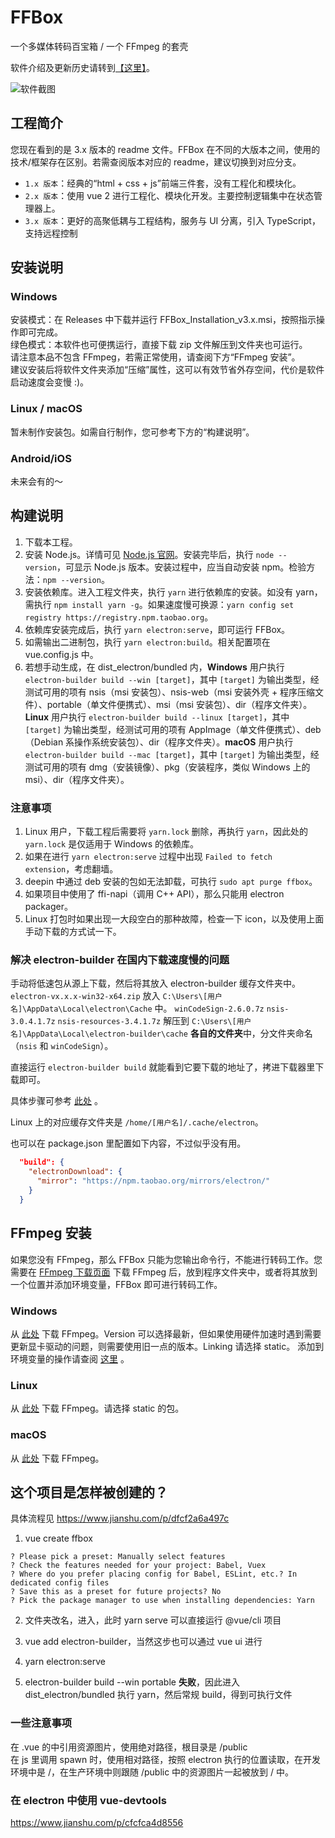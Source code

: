 # FFBox

一个多媒体转码百宝箱 / 一个 FFmpeg 的套壳  

软件介绍及更新历史请转到[【这里】](http://ffbox.ttqf.tech/)。

![软件截图](http://ffbox.ttqf.tech/img/%E8%BD%AF%E4%BB%B6%E6%88%AA%E5%9B%BE.png)

## 工程简介

您现在看到的是 3.x 版本的 readme 文件。FFBox 在不同的大版本之间，使用的技术/框架存在区别。若需查阅版本对应的 readme，建议切换到对应分支。

- `1.x 版本`：经典的“html + css + js”前端三件套，没有工程化和模块化。
- `2.x 版本`：使用 vue 2 进行工程化、模块化开发。主要控制逻辑集中在状态管理器上。
- `3.x 版本`：更好的高聚低耦与工程结构，服务与 UI 分离，引入 TypeScript，支持远程控制

## 安装说明

### Windows

安装模式：在 Releases 中下载并运行 FFBox_Installation_v3.x.msi，按照指示操作即可完成。  
绿色模式：本软件也可便携运行，直接下载 zip 文件解压到文件夹也可运行。  
请注意本品不包含 FFmpeg，若需正常使用，请查阅下方“FFmpeg 安装”。  
建议安装后将软件文件夹添加“压缩”属性，这可以有效节省外存空间，代价是软件启动速度会变慢 :)。

### Linux / macOS

暂未制作安装包。如需自行制作，您可参考下方的“构建说明”。

### Android/iOS

未来会有的～

## 构建说明

1. 下载本工程。
2. 安装 Node.js。详情可见 [Node.js 官网](https://nodejs.org/zh-cn/)。安装完毕后，执行 `node --version`，可显示 Node.js 版本。安装过程中，应当自动安装 npm。检验方法：`npm --version`。
3. 安装依赖库。进入工程文件夹，执行 `yarn` 进行依赖库的安装。如没有 yarn，需执行 `npm install yarn -g`。如果速度慢可换源：`yarn config set registry https://registry.npm.taobao.org`。
4. 依赖库安装完成后，执行 `yarn electron:serve`，即可运行 FFBox。
5. 如需输出二进制包，执行 `yarn electron:build`。相关配置项在 vue.config.js 中。
6. 若想手动生成，在 dist_electron/bundled 内，**Windows** 用户执行 `electron-builder build --win [target]`，其中 `[target]` 为输出类型，经测试可用的项有 nsis（msi 安装包）、nsis-web（msi 安装外壳 + 程序压缩文件）、portable（单文件便携式）、msi（msi 安装包）、dir（程序文件夹）。**Linux** 用户执行 `electron-builder build --linux [target]`，其中 `[target]` 为输出类型，经测试可用的项有 AppImage（单文件便携式）、deb（Debian 系操作系统安装包）、dir（程序文件夹）。**macOS** 用户执行 `electron-builder build --mac [target]`，其中 `[target]` 为输出类型，经测试可用的项有 dmg（安装镜像）、pkg（安装程序，类似 Windows 上的 msi）、dir（程序文件夹）。  

### 注意事项

1. Linux 用户，下载工程后需要将 `yarn.lock` 删除，再执行 `yarn`，因此处的 `yarn.lock` 是仅适用于 Windows 的依赖库。
2. 如果在进行 `yarn electron:serve` 过程中出现 `Failed to fetch extension`，考虑翻墙。
3. deepin 中通过 deb 安装的包如无法卸载，可执行 `sudo apt purge ffbox`。
4. 如果项目中使用了 ffi-napi（调用 C++ API），那么只能用 electron packager。
5. Linux 打包时如果出现一大段空白的那种故障，检查一下 icon，以及使用上面手动下载的方式试一下。

### 解决 electron-builder 在国内下载速度慢的问题

手动将低速包从源上下载，然后将其放入 electron-builder 缓存文件夹中。
`electron-vx.x.x-win32-x64.zip` 放入 `C:\Users\[用户名]\AppData\Local\electron\Cache` 中。
`winCodeSign-2.6.0.7z` `nsis-3.0.4.1.7z` `nsis-resources-3.4.1.7z` 解压到 `C:\Users\[用户名]\AppData\Local\electron-builder\cache` **各自的文件夹**中，分文件夹命名（`nsis` 和 `winCodeSign`）。

直接运行 `electron-builder build` 就能看到它要下载的地址了，拷进下载器里下载即可。

具体步骤可参考 [此处](https://zhuanlan.zhihu.com/p/110448415) 。

Linux 上的对应缓存文件夹是 `/home/[用户名]/.cache/electron`。

也可以在 package.json 里配置如下内容，不过似乎没有用。
```json
  "build": {
    "electronDownload": {
      "mirror": "https://npm.taobao.org/mirrors/electron/"
    }
  }
```

## FFmpeg 安装

如果您没有 FFmpeg，那么 FFBox 只能为您输出命令行，不能进行转码工作。您需要在 [FFmpeg 下载页面](http://ffmpeg.org/download.html) 下载 FFmpeg 后，放到程序文件夹中，或者将其放到一个位置并添加环境变量，FFBox 即可进行转码工作。

### Windows

从 [此处](https://www.gyan.dev/ffmpeg/builds/) 下载 FFmpeg。Version 可以选择最新，但如果使用硬件加速时遇到需要更新显卡驱动的问题，则需要使用旧一点的版本。Linking 请选择 static。
添加到环境变量的操作请查阅 [这里](https://www.chiser.cc/1406.html) 。

### Linux

从 [此处](https://johnvansickle.com/ffmpeg/) 下载 FFmpeg。请选择 static 的包。

### macOS

从 [此处](https://evermeet.cx/ffmpeg/) 下载 FFmpeg。

## 这个项目是怎样被创建的？

具体流程见 https://www.jianshu.com/p/dfcf2a6a497c

1. vue create ffbox
```
? Please pick a preset: Manually select features
? Check the features needed for your project: Babel, Vuex
? Where do you prefer placing config for Babel, ESLint, etc.? In dedicated config files
? Save this as a preset for future projects? No
? Pick the package manager to use when installing dependencies: Yarn
```

2. 文件夹改名，进入，此时 yarn serve 可以直接运行 @vue/cli 项目

3. vue add electron-builder，当然这步也可以通过 vue ui 进行

4. yarn electron:serve

5. electron-builder build --win portable **失败**，因此进入 dist_electron/bundled 执行 yarn，然后常规 build，得到可执行文件

### 一些注意事项

在 .vue 的中引用资源图片，使用绝对路径，根目录是 /public  
在 js 里调用 spawn 时，使用相对路径，按照 electron 执行的位置读取，在开发环境中是 /，在生产环境中则跟随 /public 中的资源图片一起被放到 / 中。

### 在 electron 中使用 vue-devtools

https://www.jianshu.com/p/cfcfca4d8556  
